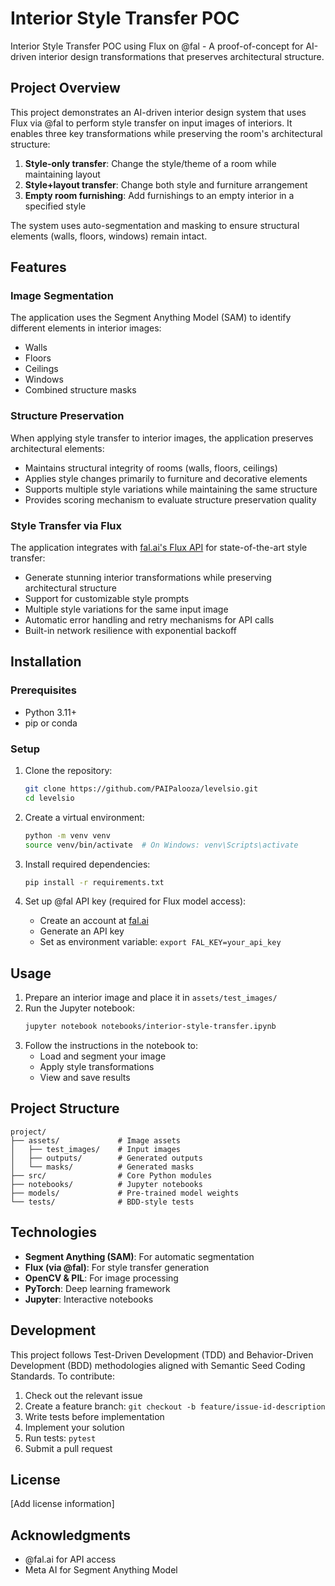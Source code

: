 # Interior Style Transfer POC

Interior Style Transfer POC using Flux on @fal - A proof-of-concept for AI-driven interior design transformations that preserves architectural structure.

## Project Overview

This project demonstrates an AI-driven interior design system that uses Flux via @fal to perform style transfer on input images of interiors. It enables three key transformations while preserving the room's architectural structure:

1. **Style-only transfer**: Change the style/theme of a room while maintaining layout
2. **Style+layout transfer**: Change both style and furniture arrangement
3. **Empty room furnishing**: Add furnishings to an empty interior in a specified style

The system uses auto-segmentation and masking to ensure structural elements (walls, floors, windows) remain intact.

## Features

### Image Segmentation
The application uses the Segment Anything Model (SAM) to identify different elements in interior images:
- Walls
- Floors
- Ceilings
- Windows
- Combined structure masks

### Structure Preservation
When applying style transfer to interior images, the application preserves architectural elements:
- Maintains structural integrity of rooms (walls, floors, ceilings)
- Applies style changes primarily to furniture and decorative elements
- Supports multiple style variations while maintaining the same structure
- Provides scoring mechanism to evaluate structure preservation quality

### Style Transfer via Flux
The application integrates with [fal.ai's Flux API](https://fal.ai/) for state-of-the-art style transfer:
- Generate stunning interior transformations while preserving architectural structure
- Support for customizable style prompts
- Multiple style variations for the same input image
- Automatic error handling and retry mechanisms for API calls
- Built-in network resilience with exponential backoff

## Installation

### Prerequisites
- Python 3.11+
- pip or conda

### Setup
1. Clone the repository:
   ```bash
   git clone https://github.com/PAIPalooza/levelsio.git
   cd levelsio
   ```

2. Create a virtual environment:
   ```bash
   python -m venv venv
   source venv/bin/activate  # On Windows: venv\Scripts\activate
   ```

3. Install required dependencies:
   ```bash
   pip install -r requirements.txt
   ```

4. Set up @fal API key (required for Flux model access):
   - Create an account at [fal.ai](https://fal.ai)
   - Generate an API key
   - Set as environment variable: `export FAL_KEY=your_api_key`

## Usage

1. Prepare an interior image and place it in `assets/test_images/`
2. Run the Jupyter notebook:
   ```bash
   jupyter notebook notebooks/interior-style-transfer.ipynb
   ```
3. Follow the instructions in the notebook to:
   - Load and segment your image
   - Apply style transformations
   - View and save results

## Project Structure

```
project/
├── assets/             # Image assets
│   ├── test_images/    # Input images
│   ├── outputs/        # Generated outputs
│   └── masks/          # Generated masks
├── src/                # Core Python modules
├── notebooks/          # Jupyter notebooks
├── models/             # Pre-trained model weights
└── tests/              # BDD-style tests
```

## Technologies

- **Segment Anything (SAM)**: For automatic segmentation
- **Flux (via @fal)**: For style transfer generation
- **OpenCV & PIL**: For image processing
- **PyTorch**: Deep learning framework
- **Jupyter**: Interactive notebooks

## Development

This project follows Test-Driven Development (TDD) and Behavior-Driven Development (BDD) methodologies aligned with Semantic Seed Coding Standards. To contribute:

1. Check out the relevant issue
2. Create a feature branch: `git checkout -b feature/issue-id-description`
3. Write tests before implementation
4. Implement your solution
5. Run tests: `pytest`
6. Submit a pull request

## License

[Add license information]

## Acknowledgments

- @fal.ai for API access
- Meta AI for Segment Anything Model
